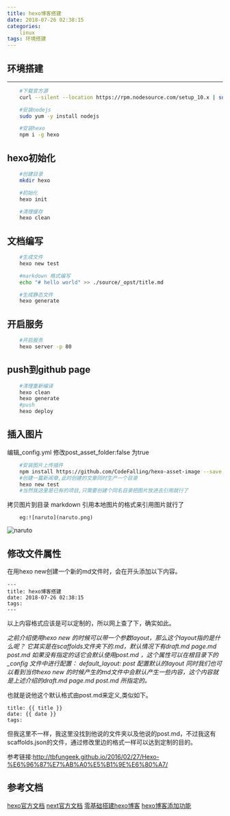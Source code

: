 ```yaml
---
title: hexo博客搭建
date: 2018-07-26 02:38:15
categories:
	linux
tags: 环境搭建
---
```


## 环境搭建
-----
```bash
	#下载官方源  
	curl --silent --location https://rpm.nodesource.com/setup_10.x | sudo bash -

	#安装nodejs  
	sudo yum -y install nodejs

	#安装hexo  
	npm i -g hexo
```

<!--more -->

## hexo初始化

```bash
	#创建目录
	mkdir hexo 

	#初始化
	hexo init

	#清理缓存
	hexo clean
```
## 文档编写
```bash
	#生成文件
	hexo new test

	#markdown 格式编写
	echo "# hello world" >> ./source/_opst/title.md

	#生成静态文件
	hexo generate
```

## 开启服务
```bash
	#开启服务
	hexo server -p 80
```

## push到github page

```bash
	#清理重新编译
	hexo clean
	hexo generate 
	#push
	hexo deploy
```
## 插入图片
编辑_config.yml 修改post_asset_folder:false 为true

```bash
	#安装图片上传插件
	npm install https://github.com/CodeFalling/hexo-asset-image --save
	#创建一篇新闻章,此时创建的文章同时生产一个目录
	hexo new test
	#当然我这里是已有的项目,只需要创建个同名目录把图片放进去引用就行了
```
拷贝图片到目录
markdown 引用本地图片的格式来引用图片就行了
```
	eg:![naruto](naruto.png)
```

![naruto](naruto.jpg)

## 修改文件属性
在用hexo new创建一个新的md文件时，会在开头添加以下内容。
```
---
title: hexo博客搭建
date: 2018-07-26 02:38:15
tags:
---
```
以上内容格式应该是可以定制的，所以网上查了下，确实如此。

*之前介绍使用hexo new 的时候可以带一个参数layout，那么这个layout指的是什么呢？*
*它其实是在scaffolds文件夹下的.md，默认情况下有draft.md page.md post.md*
*如果没有指定的话它会默认使用post.md ，这个属性可以在根目录下的_config 文件中进行配置：*
*default_layout: post 配置默认的layout*
*同时我们也可以看到当你hexo new 的时候产生的md文件中会默认产生一些内容，这个内容就是上述介绍的draft.md page.md post.md 所指定的。*

也就是说他这个默认格式由post.md来定义,类似如下。
```
title: {{ title }}
date: {{ date }}
tags:
```
但我这里不一样，我这里没找到他说的文件夹以及他说的post.md，不过我这有scaffolds.json的文件，通过修改里边的格式一样可以达到定制的目的。

参考链接:http://tbfungeek.github.io/2016/02/27/Hexo-%E6%96%87%E7%AB%A0%E5%B1%9E%E6%80%A7/
	
## 参考文档

[hexo官方文档](https://hexo.io/zh-cn/docs/)
[next官方文档](http://theme-next.iissnan.com/)
[零基础搭建hexo博客](https://www.cnblogs.com/visugar/p/6821777.html)
[hexo博客添加功能](https://www.cnblogs.com/mrwuzs/p/7943337.html)


